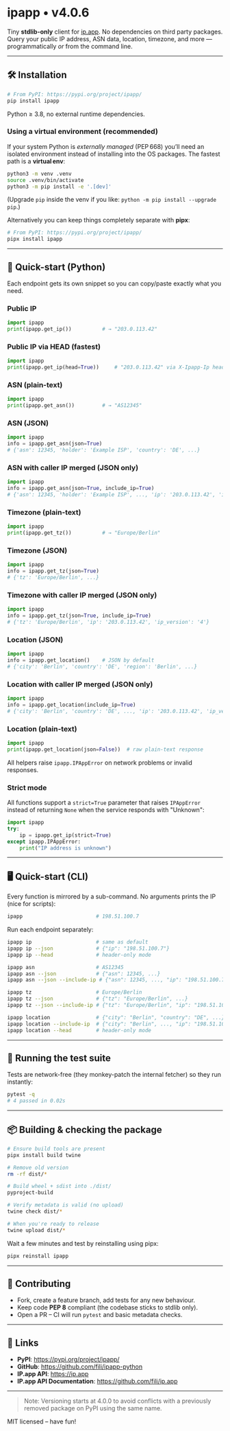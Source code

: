 # ipapp • v4.0.6

Tiny **stdlib-only** client for [ip.app](https://ip.app). No dependencies on third party packages.
Query your public IP address, ASN data, location, timezone, and more — programmatically *or* from the command line.

---

## 🛠 Installation

```bash
# From PyPI: https://pypi.org/project/ipapp/
pip install ipapp
```

Python ≥ 3.8, no external runtime dependencies.

### Using a virtual environment (recommended)

If your system Python is *externally managed* (PEP 668) you’ll need an isolated environment instead of installing into the OS packages. The fastest path is a **virtual env**:

```bash
python3 -m venv .venv
source .venv/bin/activate
python3 -m pip install -e '.[dev]'
```

(Upgrade `pip` inside the venv if you like: `python -m pip install --upgrade pip`.)

Alternatively you can keep things completely separate with **pipx**:

```bash
# From PyPI: https://pypi.org/project/ipapp/
pipx install ipapp
```

---

## 🚀 Quick-start (Python)

Each endpoint gets its own snippet so you can copy/paste exactly what you need.

### Public IP

```python
import ipapp
print(ipapp.get_ip())          # → "203.0.113.42"
```

### Public IP via HEAD (fastest)
```python
import ipapp
print(ipapp.get_ip(head=True))     # "203.0.113.42" via X-Ipapp-Ip header
```

### ASN (plain-text)

```python
import ipapp
print(ipapp.get_asn())         # → "AS12345"
```

### ASN (JSON)

```python
import ipapp
info = ipapp.get_asn(json=True)
# {'asn': 12345, 'holder': 'Example ISP', 'country': 'DE', ...}
```

### ASN with caller IP merged (JSON only)

```python
import ipapp
info = ipapp.get_asn(json=True, include_ip=True)
# {'asn': 12345, 'holder': 'Example ISP', ..., 'ip': '203.0.113.42', 'ip_version': '4'}
```

### Timezone (plain-text)

```python
import ipapp
print(ipapp.get_tz())          # → "Europe/Berlin"
```

### Timezone (JSON)

```python
import ipapp
info = ipapp.get_tz(json=True)
# {'tz': 'Europe/Berlin', ...}
```

### Timezone with caller IP merged (JSON only)

```python
import ipapp
info = ipapp.get_tz(json=True, include_ip=True)
# {'tz': 'Europe/Berlin', 'ip': '203.0.113.42', 'ip_version': '4'}
```

### Location (JSON)

```python
import ipapp
info = ipapp.get_location()    # JSON by default
# {'city': 'Berlin', 'country': 'DE', 'region': 'Berlin', ...}
```

### Location with caller IP merged (JSON only)

```python
import ipapp
info = ipapp.get_location(include_ip=True)
# {'city': 'Berlin', 'country': 'DE', ..., 'ip': '203.0.113.42', 'ip_version': '4'}
```

### Location (plain-text)

```python
import ipapp
print(ipapp.get_location(json=False))  # raw plain-text response
```

All helpers raise `ipapp.IPAppError` on network problems or invalid responses.

### Strict mode

All functions support a `strict=True` parameter that raises `IPAppError` instead of returning `None` when the service responds with "Unknown":

```python
import ipapp
try:
    ip = ipapp.get_ip(strict=True)
except ipapp.IPAppError:
    print("IP address is unknown")
```

---

## 🖥 Quick-start (CLI)

Every function is mirrored by a sub-command.
No arguments prints the IP (nice for scripts):

```bash
ipapp                        # 198.51.100.7
```

Run each endpoint separately:

```bash
ipapp ip                     # same as default
ipapp ip --json              # {"ip": "198.51.100.7"}
ipapp ip --head              # header-only mode

ipapp asn                    # AS12345
ipapp asn --json             # {"asn": 12345, ...}
ipapp asn --json --include-ip # {"asn": 12345, ..., "ip": "198.51.100.7"}

ipapp tz                     # Europe/Berlin
ipapp tz --json              # {"tz": "Europe/Berlin", ...}
ipapp tz --json --include-ip # {"tz": "Europe/Berlin", "ip": "198.51.100.7"}

ipapp location               # {"city": "Berlin", "country": "DE", ...}
ipapp location --include-ip  # {"city": "Berlin", ..., "ip": "198.51.100.7"}
ipapp location --head        # header-only mode
```

---

## 🧪 Running the test suite

Tests are network-free (they monkey-patch the internal fetcher) so they run instantly:

```bash
pytest -q
# 4 passed in 0.02s
```

---

## 📦 Building & checking the package

```bash
# Ensure build tools are present
pipx install build twine

# Remove old version
rm -rf dist/*

# Build wheel + sdist into ./dist/
pyproject-build

# Verify metadata is valid (no upload)
twine check dist/*

# When you're ready to release
twine upload dist/*
```

Wait a few minutes and test by reinstalling using pipx:

```bash
pipx reinstall ipapp
```

---

## 🤝 Contributing

* Fork, create a feature branch, add tests for any new behaviour.
* Keep code **PEP 8** compliant (the codebase sticks to stdlib only).
* Open a PR – CI will run `pytest` and basic metadata checks.

---

## 🔗 Links

- **PyPI**: https://pypi.org/project/ipapp/
- **GitHub**: https://github.com/fili/ipapp-python
- **IP.app API**: https://ip.app
- **IP.app API Documentation**: https://github.com/fili/ip.app

---

> Note: Versioning starts at 4.0.0 to avoid conflicts with a previously removed package on PyPI using the same name.

MIT licensed – have fun!
